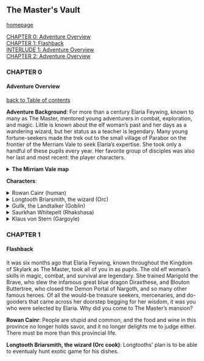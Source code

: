 The Master's Vault
------------------
[homepage](index.md)  

[CHAPTER 0: Adventure Overview](#chapter0)  
[CHAPTER 1: Flashback](#chapter1)  
[INTERLUDE 1: Adventure Overview](#chapter0)  
[CHAPTER 2: Adventure Overview](#chapter0)  



### CHAPTER 0
#### Adventure Overview
[back to Table of contents](#table-of-contents)

**Adventure Background**: For more than a century Elaria Feywing, known to many as The Master, mentored young 
adventurers in combat, exploration, and magic. Little is known about the elf woman’s past and her days as a wandering 
wizard, but her status as a teacher is legendary. Many young fortune-seekers made the trek out to the small village of 
Parabor on the frontier of the Merriam Vale to seek Elaria’s expertise. She took only a handful of these pupils every 
year. Her favorite group of disciples was also her last and most recent: the player characters.

<details>
  <summary><b>The Mirriam Vale map</b></summary>
  <img src="https://i.ytimg.com/vi/TKnoiSXeUDk/maxresdefault.jpg"/>
</details>  
  
  
**Characters**:  
<details>
  <summary>Rowan Cainr (human)</summary>
   A grand fellow, admired of Lord and Lady alike. A rapier as finely honed as his wit, and hair, teeth, and sensibilities as fine as any noble's patents he's forged. 
</details> 

<details>
  <summary>Longtooth Briarsmith, the wizard (Orc)</summary>
  A traveling cook, partially made famous for his use of non standard food stuffs  
  
  <img src="https://gamersplane.com/characters/avatars/11245.jpg?1561460660">
</details> 

<details>
  <summary>Gullk, the Landtalker (Goblin)</summary>
  He was a goblin and then he was a ranger  
  
  <img src="https://gamersplane.com/characters/avatars/11363.jpg?1561461272" />
</details> 

<details>
  <summary>Saurkhan Whitepelt (Rhakshasa)</summary>
  A sellsword. A heartless mercenary, willing to do any job for the right price. And he wears a monocle.  
  
  <img src="https://gamersplane.com/characters/avatars/11398.jpg?1561461272" />
</details> 

<details>
  <summary>Klaus von Stern (Gargoyle)</summary>
  Klaus is a stone gargoyle enchanted to have its own will by some wayward magician quite a long time ago. Since then he was seeking a way to stop people from running away in horror from his offers to share a drink of his homemade wines and beers, and becoming a great adventurer seemed like a good idea at that time. Klaus looks like a mobile statue, but he does wear closes (when he can catch a tailor to made them for him), especially fancy ones when he can afford it. He also wears glasses, but avoids any kind of footwear - and attempts to get gloves usually don't go well. Despite having wings, he also cannot fly - apparently breaking laws of physics is not as easy as those of biology.
  He is made from stone, and no one quite has any idea how his organism works - it's very likely that he is completely dependent on magic of that old spell cast on him. Somehow he can taste things and feel pain, and on rare occasions even get poisoned, but his pain tolerance is great and it's harder for him to get drunk (he did manage it a couple of times, though). Klaus is sophisticated and doesn't like conflict, preferring to either wait the danger while camouflaged like a statue or scare it away. He might look like a great force, big and intimidating stone wall with claws and fangs, but he is pretty bad at fighting and has no idea about how to use a weapon. Even a table leg. He also can and will try to be a peacemaker when possible, but his appearances don't really help with diplomatic approach. His profession and a hobby is winemaking - he loves brewing his own alcohol, and often succeeds at coming up with original recipes, and not just for wine, but beer and other types of drinks too. He does tend to forget limitations of other beings' biology sometimes, but he tries his best to match everyone's taste. And he loves oranges.  
  
  <img src="https://gamersplane.com/characters/avatars/11394.jpg?1561461271" />
</details> 


### CHAPTER 1
#### Flashback

It was six months ago that Elaria Feywing, known throughout the Kingdom of Skylark as The Master, took all of you in as pupils. The old elf woman’s skills in magic, combat, and survival are legendary. She trained Marigold the Brave, who slew the infamous great blue dragon Diraxthese, and Blouton Buttertree, who closed the Demon Portal of Nargoth, and so many other famous heroes. Of all the would-be treasure seekers, mercenaries, and do-gooders that came across her doorstep begging for her wisdom, it was you who were selected by Elaria. Why did you come to The Master’s mansion?

**Rowan Cainr**: People are stupid and common, and the food and wine in this province no longer holds savor, and it no longer delights me to judge either. There must be more than this provincial life.

**Longtooth Briarsmith, the wizard (Orc cook)**: Longtooths' plan is to be able to eventualy hunt exotic game for his dishes. 
